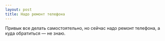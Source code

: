 ```yaml
---
layout: post 
title: Надо ремонт телефона 
--- 
```

Привык все делать самостоятельно, но сейчас надо ремонт телефона, а куда обратиться — не знаю.